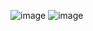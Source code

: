 ![image](https://github.com/qarudafxz/istorya/assets/70809588/f6a384fc-049c-4547-b5b6-f18407a05465)
![image](https://github.com/qarudafxz/istorya/assets/70809588/6de02ea5-948b-4ea1-8275-5373845f5116)

